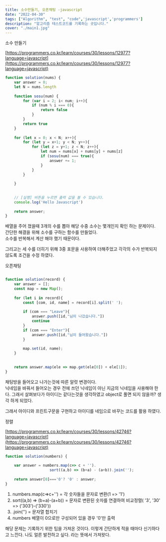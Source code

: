```yaml
---
title: 소수만들기, 오픈채팅 -javascript
date: "2022-04-30"
tags: ["Algorithm", "test", "code",'javascript','programmers']
description: "알고리즘 테스트코드를 기록하는 곳입니다."
cover: "./main1.jpg"
---
```



소수 만들기

[https://programmers.co.kr/learn/courses/30/lessons/12977?language=javascript](https://programmers.co.kr/learn/courses/30/lessons/12977?language=javascript)

```jsx
function solution(nums) {
    var answer = 0;
    let N = nums.length 
    
    function sosu(num) {
        for (var i = 2; i< num; i++){
            if (num % i === 0){
                return false
            }
        }
        return true
    }
    
    for (let x = 0; x < N; x++){
        for (let y = x+1; y < N; y++){
            for (let z = y+1; z < N; z++){
                let num = nums[x] + nums[y] + nums[z]
                if (sosu(num) === true){ 
                    answer += 1;
                }                
            }
        }
        
    }
    
    
    // [실행] 버튼을 누르면 출력 값을 볼 수 있습니다.
    console.log('Hello Javascript')
    
    return answer;
}
```

배열을 주어 졌을때 3개의 수를 뽑아 해당 수중 소수는 몇개인지 확인 하는 문제이다.<br />
간단한 해결을 위해 소수를 구하는 함수를 만들었다.<br />
소수를 반복해서 계산 해야 했기 때문이다.<br />

그리고는 세 수를 더히기 위해 3중 포문을 사용하여 더해주었고
각각의 수가 반복되지 않도록 조건을 수정 하였다.



오픈채팅

```jsx

function solution(record) {
    var answer = [];
    const map = new Map();
    
    for (let i in record){
        const [com, id, name] = record[i].split(' ');
        
        if (com === "Leave"){
            answer.push([id,"님이 나갔습니다."])
            continue
        }
        if (com === "Enter"){
            answer.push([id,"님이 들어왔습니다."])   
        }
        
        map.set(id, name);
    }
    
    
    return answer.map(ele => map.get(ele[0]) + ele[1]);
}
```
채팅방을 들어오고 나가는것에 따른 알럿 변경이다.<br />
닉네임을 바꿔서 들어오는 경우 전에 쓰던 닉네임이 아닌 지금의 닉네임을 사용해야 한다.
그래서 살펴보다가 아이디는 같다는것을 생각하였고
object로 풀면 되지 않을까? 생각 하게 되었다.<br />

그래서 아이디와 프린트구문을 구현하고 아이디를 네임으로 바꾸는 코드를 활용 하였다.

정렬

[https://programmers.co.kr/learn/courses/30/lessons/42746?language=javascript](https://programmers.co.kr/learn/courses/30/lessons/42746?language=javascript)

```jsx
function solution(numbers) {
    
    var answer = numbers.map(c=> c + '').
    				sort((a,b) => (b+a) - (a+b)).join('');
    
    return answer[0]==='0'? '0' : answer;
}
```

1. numbers.map(c=>c+'') = 각 숫자들을 문자로 변환(1 => '1')
2. sort((a,b) => (b+a)-(a+b)) = 문자로 변환된 숫자를 연결하여 비교정렬( '3', '30' => ('303')-('330'))
3. .join('') = 문자열 합치기
4. numbers 배열이 0으로만 구성되어 있을 경우 '0'만 출력

해당 문제는 기록하기 위한 팁을 가져온 것이다.
이렇게 간단하게 적을 때마다 신기하다고 느낀다.
나도 얼른 발전하고 싶다. 라는 뜻에서 가져왓다.